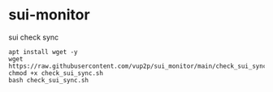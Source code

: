 # sui-monitor
sui check sync 
```shell
apt install wget -y
wget https://raw.githubusercontent.com/vup2p/sui_monitor/main/check_sui_sync.sh; chmod +x check_sui_sync.sh
bash check_sui_sync.sh
```
